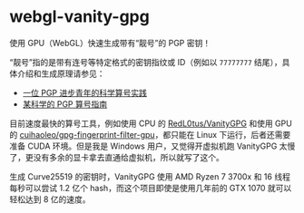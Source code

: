 # webgl-vanity-gpg

使用 GPU（WebGL）快速生成带有“靓号”的 PGP 密钥！

“靓号”指的是带有连号等特定格式的密钥指纹或 ID（例如以 `77777777` 结尾），具体介绍和生成原理请参见：

* [一位 PGP 进步青年的科学算号实践](https://www.douban.com/note/763978955/)
* [某科学的 PGP 算号指南](https://blog.dejavu.moe/posts/the-scientific-vanity-pgp-counting-guide/)

目前速度最快的算号工具，例如使用 CPU 的 [RedL0tus/VanityGPG](https://github.com/RedL0tus/VanityGPG) 和使用 GPU 的 [cuihaoleo/gpg-fingerprint-filter-gpu](https://github.com/cuihaoleo/gpg-fingerprint-filter-gpu)，都只能在 Linux 下运行，后者还需要准备 CUDA 环境。但是我是 Windows 用户，又觉得开虚拟机跑 VanityGPG 太慢了，更没有多余的显卡拿去直通给虚拟机，所以就写了这个。

生成 Curve25519 的密钥时，VanityGPG 使用 AMD Ryzen 7 3700x 和 16 线程每秒可以尝试 1.2 亿个 hash，而这个项目即使是使用几年前的 GTX 1070 就可以轻松达到 8 亿的速度。
